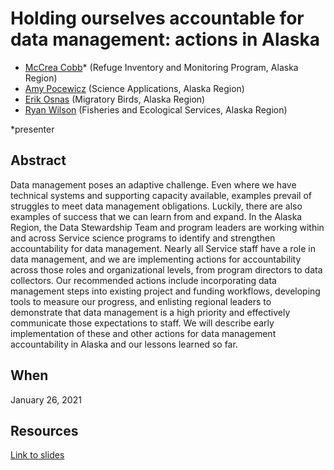 # Holding ourselves accountable for data management: actions in Alaska 

- [McCrea Cobb](mailto:mccrea_cobb@fws.gov)* (Refuge Inventory and Monitoring Program, Alaska Region)
- [Amy Pocewicz](mailto:amy_pocewicz@fws.gov) (Science Applications, Alaska Region)
- [Erik Osnas](mailto:erik_osnas@fws.gov) (Migratory Birds, Alaska Region)
- [Ryan Wilson](mailto:ryan_r_wilson@fws.gov) (Fisheries and Ecological Services, Alaska Region) 

*presenter

## Abstract 
Data management poses an adaptive challenge. Even where we have technical systems and supporting capacity available, examples prevail of struggles to meet data management obligations. Luckily, there are also examples of success that we can learn from and expand. In the Alaska Region, the Data Stewardship Team and program leaders are working within and across Service science programs to identify and strengthen accountability for data management. Nearly all Service staff have a role in data management, and we are implementing actions for accountability across those roles and organizational levels, from program directors to data collectors. Our recommended actions include incorporating data management steps into existing project and funding workflows, developing tools to measure our progress, and enlisting regional leaders to demonstrate that data management is a high priority and effectively communicate those expectations to staff. We will describe early implementation of these and other actions for data management accountability in Alaska and our lessons learned so far. 

## When
January 26, 2021

## Resources
[Link to slides](https://usfws.github.io/data-mgt-accountability/)